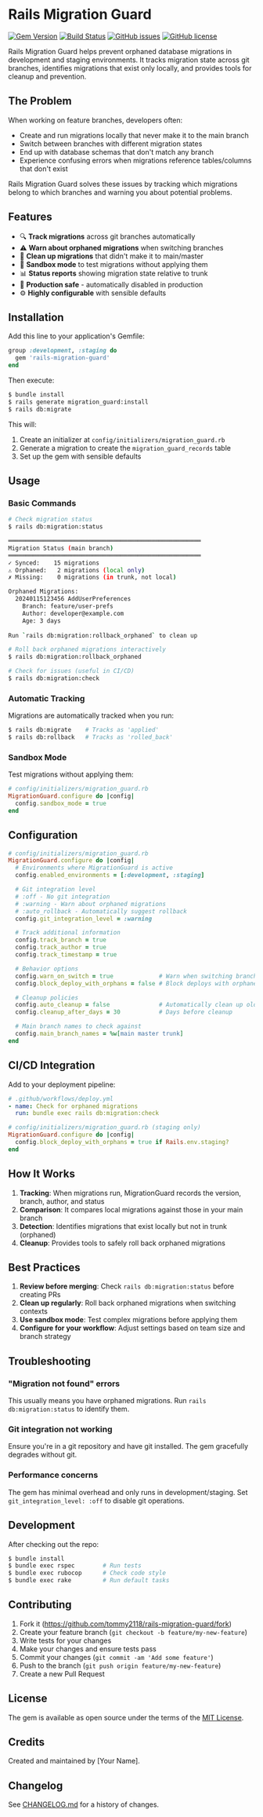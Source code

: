 # Rails Migration Guard

[![Gem Version](https://badge.fury.io/rb/rails-migration-guard.svg)](https://badge.fury.io/rb/rails-migration-guard)
[![Build Status](https://github.com/tommy2118/rails-migration-guard/workflows/CI/badge.svg)](https://github.com/tommy2118/rails-migration-guard/actions)
[![GitHub issues](https://img.shields.io/github/issues/tommy2118/rails-migration-guard)](https://github.com/tommy2118/rails-migration-guard/issues)
[![GitHub license](https://img.shields.io/github/license/tommy2118/rails-migration-guard)](https://github.com/tommy2118/rails-migration-guard/blob/master/MIT-LICENSE)

Rails Migration Guard helps prevent orphaned database migrations in development and staging environments. It tracks migration state across git branches, identifies migrations that exist only locally, and provides tools for cleanup and prevention.

## The Problem

When working on feature branches, developers often:
- Create and run migrations locally that never make it to the main branch
- Switch between branches with different migration states
- End up with database schemas that don't match any branch
- Experience confusing errors when migrations reference tables/columns that don't exist

Rails Migration Guard solves these issues by tracking which migrations belong to which branches and warning you about potential problems.

## Features

- 🔍 **Track migrations** across git branches automatically
- ⚠️ **Warn about orphaned migrations** when switching branches
- 🧹 **Clean up migrations** that didn't make it to main/master
- 🚂 **Sandbox mode** to test migrations without applying them
- 📊 **Status reports** showing migration state relative to trunk
- 🚫 **Production safe** - automatically disabled in production
- ⚙️ **Highly configurable** with sensible defaults

## Installation

Add this line to your application's Gemfile:

```ruby
group :development, :staging do
  gem 'rails-migration-guard'
end
```

Then execute:

```bash
$ bundle install
$ rails generate migration_guard:install
$ rails db:migrate
```

This will:
1. Create an initializer at `config/initializers/migration_guard.rb`
2. Generate a migration to create the `migration_guard_records` table
3. Set up the gem with sensible defaults

## Usage

### Basic Commands

```bash
# Check migration status
$ rails db:migration:status

═══════════════════════════════════════════════════════
Migration Status (main branch)
═══════════════════════════════════════════════════════
✓ Synced:    15 migrations
⚠ Orphaned:   2 migrations (local only)
✗ Missing:    0 migrations (in trunk, not local)

Orphaned Migrations:
  20240115123456 AddUserPreferences
    Branch: feature/user-prefs
    Author: developer@example.com
    Age: 3 days
    
Run `rails db:migration:rollback_orphaned` to clean up

# Roll back orphaned migrations interactively
$ rails db:migration:rollback_orphaned

# Check for issues (useful in CI/CD)
$ rails db:migration:check
```

### Automatic Tracking

Migrations are automatically tracked when you run:

```bash
$ rails db:migrate    # Tracks as 'applied'
$ rails db:rollback   # Tracks as 'rolled_back'
```

### Sandbox Mode

Test migrations without applying them:

```ruby
# config/initializers/migration_guard.rb
MigrationGuard.configure do |config|
  config.sandbox_mode = true
end
```

## Configuration

```ruby
# config/initializers/migration_guard.rb
MigrationGuard.configure do |config|
  # Environments where MigrationGuard is active
  config.enabled_environments = [:development, :staging]

  # Git integration level
  # :off - No git integration
  # :warning - Warn about orphaned migrations
  # :auto_rollback - Automatically suggest rollback
  config.git_integration_level = :warning

  # Track additional information
  config.track_branch = true
  config.track_author = true
  config.track_timestamp = true

  # Behavior options
  config.warn_on_switch = true             # Warn when switching branches
  config.block_deploy_with_orphans = false # Block deploys with orphaned migrations

  # Cleanup policies
  config.auto_cleanup = false              # Automatically clean up old records
  config.cleanup_after_days = 30           # Days before cleanup

  # Main branch names to check against
  config.main_branch_names = %w[main master trunk]
end
```

## CI/CD Integration

Add to your deployment pipeline:

```yaml
# .github/workflows/deploy.yml
- name: Check for orphaned migrations
  run: bundle exec rails db:migration:check
```

```ruby
# config/initializers/migration_guard.rb (staging only)
MigrationGuard.configure do |config|
  config.block_deploy_with_orphans = true if Rails.env.staging?
end
```

## How It Works

1. **Tracking**: When migrations run, MigrationGuard records the version, branch, author, and status
2. **Comparison**: It compares local migrations against those in your main branch
3. **Detection**: Identifies migrations that exist locally but not in trunk (orphaned)
4. **Cleanup**: Provides tools to safely roll back orphaned migrations

## Best Practices

1. **Review before merging**: Check `rails db:migration:status` before creating PRs
2. **Clean up regularly**: Roll back orphaned migrations when switching contexts
3. **Use sandbox mode**: Test complex migrations before applying them
4. **Configure for your workflow**: Adjust settings based on team size and branch strategy

## Troubleshooting

### "Migration not found" errors
This usually means you have orphaned migrations. Run `rails db:migration:status` to identify them.

### Git integration not working
Ensure you're in a git repository and have git installed. The gem gracefully degrades without git.

### Performance concerns
The gem has minimal overhead and only runs in development/staging. Set `git_integration_level: :off` to disable git operations.

## Development

After checking out the repo:

```bash
$ bundle install
$ bundle exec rspec        # Run tests
$ bundle exec rubocop      # Check code style
$ bundle exec rake         # Run default tasks
```

## Contributing

1. Fork it (https://github.com/tommy2118/rails-migration-guard/fork)
2. Create your feature branch (`git checkout -b feature/my-new-feature`)
3. Write tests for your changes
4. Make your changes and ensure tests pass
5. Commit your changes (`git commit -am 'Add some feature'`)
6. Push to the branch (`git push origin feature/my-new-feature`)
7. Create a new Pull Request

## License

The gem is available as open source under the terms of the [MIT License](https://opensource.org/licenses/MIT).

## Credits

Created and maintained by [Your Name].

## Changelog

See [CHANGELOG.md](CHANGELOG.md) for a history of changes.